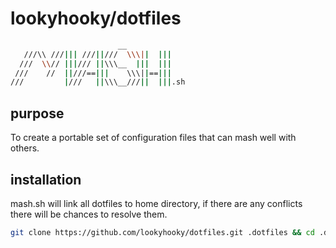 # lookyhooky/dotfiles
```bash
                        __    
   ///\\ ///||| ///||///  \\\||  |||
  ///  \\// |||/// ||\\\__  |||  |||
 ///    //  ||///==|||    \\\||==|||
///         |///   ||\\\__///||  |||.sh

```
## purpose

To create a portable set of configuration files that can mash well with others.

## installation

mash.sh will link all dotfiles to home directory, if there are any conflicts there will be chances to resolve them.

```bash
git clone https://github.com/lookyhooky/dotfiles.git .dotfiles && cd .dotfiles && source mash.sh
```

